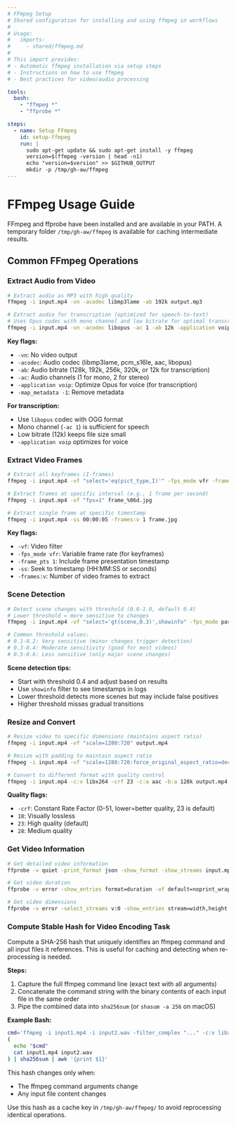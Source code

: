 ```yaml
---
# FFmpeg Setup
# Shared configuration for installing and using ffmpeg in workflows
#
# Usage:
#   imports:
#     - shared/ffmpeg.md
#
# This import provides:
# - Automatic ffmpeg installation via setup steps
# - Instructions on how to use ffmpeg
# - Best practices for video/audio processing

tools:
  bash:
    - "ffmpeg *"
    - "ffprobe *"

steps:
  - name: Setup FFmpeg
    id: setup-ffmpeg
    run: |
      sudo apt-get update && sudo apt-get install -y ffmpeg
      version=$(ffmpeg -version | head -n1)
      echo "version=$version" >> $GITHUB_OUTPUT
      mkdir -p /tmp/gh-aw/ffmpeg
---
```


# FFmpeg Usage Guide

FFmpeg and ffprobe have been installed and are available in your PATH. A temporary folder `/tmp/gh-aw/ffmpeg` is available for caching intermediate results.

## Common FFmpeg Operations

### Extract Audio from Video

```bash
# Extract audio as MP3 with high quality
ffmpeg -i input.mp4 -vn -acodec libmp3lame -ab 192k output.mp3

# Extract audio for transcription (optimized for speech-to-text)
# Uses Opus codec with mono channel and low bitrate for optimal transcription
ffmpeg -i input.mp4 -vn -acodec libopus -ac 1 -ab 12k -application voip -map_metadata -1 -f ogg output.ogg
```

**Key flags:**
- `-vn`: No video output
- `-acodec`: Audio codec (libmp3lame, pcm_s16le, aac, libopus)
- `-ab`: Audio bitrate (128k, 192k, 256k, 320k, or 12k for transcription)
- `-ac`: Audio channels (1 for mono, 2 for stereo)
- `-application voip`: Optimize Opus for voice (for transcription)
- `-map_metadata -1`: Remove metadata

**For transcription:**
- Use `libopus` codec with OGG format
- Mono channel (`-ac 1`) is sufficient for speech
- Low bitrate (12k) keeps file size small
- `-application voip` optimizes for voice

### Extract Video Frames

```bash
# Extract all keyframes (I-frames)
ffmpeg -i input.mp4 -vf "select='eq(pict_type,I)'" -fps_mode vfr -frame_pts 1 keyframe_%06d.jpg

# Extract frames at specific interval (e.g., 1 frame per second)
ffmpeg -i input.mp4 -vf "fps=1" frame_%06d.jpg

# Extract single frame at specific timestamp
ffmpeg -i input.mp4 -ss 00:00:05 -frames:v 1 frame.jpg
```

**Key flags:**
- `-vf`: Video filter
- `-fps_mode vfr`: Variable frame rate (for keyframes)
- `-frame_pts 1`: Include frame presentation timestamp
- `-ss`: Seek to timestamp (HH:MM:SS or seconds)
- `-frames:v`: Number of video frames to extract

### Scene Detection

```bash
# Detect scene changes with threshold (0.0-1.0, default 0.4)
# Lower threshold = more sensitive to changes
ffmpeg -i input.mp4 -vf "select='gt(scene,0.3)',showinfo" -fps_mode passthrough -frame_pts 1 scene_%06d.jpg

# Common threshold values:
# 0.1-0.2: Very sensitive (minor changes trigger detection)
# 0.3-0.4: Moderate sensitivity (good for most videos)
# 0.5-0.6: Less sensitive (only major scene changes)
```

**Scene detection tips:**
- Start with threshold 0.4 and adjust based on results
- Use `showinfo` filter to see timestamps in logs
- Lower threshold detects more scenes but may include false positives
- Higher threshold misses gradual transitions

### Resize and Convert

```bash
# Resize video to specific dimensions (maintains aspect ratio)
ffmpeg -i input.mp4 -vf "scale=1280:720" output.mp4

# Resize with padding to maintain aspect ratio
ffmpeg -i input.mp4 -vf "scale=1280:720:force_original_aspect_ratio=decrease,pad=1280:720:(ow-iw)/2:(oh-ih)/2" output.mp4

# Convert to different format with quality control
ffmpeg -i input.mp4 -c:v libx264 -crf 23 -c:a aac -b:a 128k output.mp4
```

**Quality flags:**
- `-crf`: Constant Rate Factor (0-51, lower=better quality, 23 is default)
- `18`: Visually lossless
- `23`: High quality (default)
- `28`: Medium quality

### Get Video Information

```bash
# Get detailed video information
ffprobe -v quiet -print_format json -show_format -show_streams input.mp4

# Get video duration
ffprobe -v error -show_entries format=duration -of default=noprint_wrappers=1:nokey=1 input.mp4

# Get video dimensions
ffprobe -v error -select_streams v:0 -show_entries stream=width,height -of csv=s=x:p=0 input.mp4
```

### Compute Stable Hash for Video Encoding Task

Compute a SHA-256 hash that uniquely identifies an ffmpeg command and all input files it references. This is useful for caching and detecting when re-processing is needed.

**Steps:**
1. Capture the full ffmpeg command line (exact text with all arguments)
2. Concatenate the command string with the binary contents of each input file in the same order
3. Pipe the combined data into `sha256sum` (or `shasum -a 256` on macOS)

**Example Bash:**

```bash
cmd='ffmpeg -i input1.mp4 -i input2.wav -filter_complex "..." -c:v libx264 output.mp4'
(
  echo "$cmd"
  cat input1.mp4 input2.wav
) | sha256sum | awk '{print $1}'
```

This hash changes only when:
- The ffmpeg command arguments change
- Any input file content changes

Use this hash as a cache key in `/tmp/gh-aw/ffmpeg/` to avoid reprocessing identical operations.

